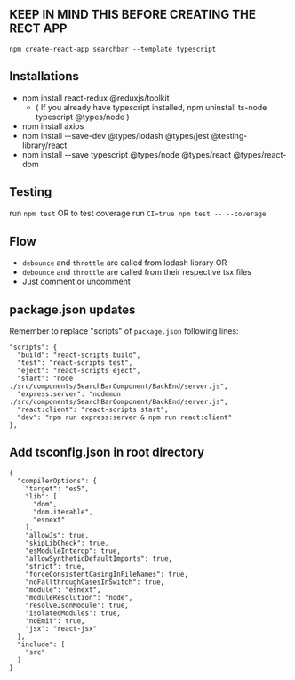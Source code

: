 ## KEEP IN MIND THIS BEFORE CREATING THE RECT APP
```
npm create-react-app searchbar --template typescript
```

## Installations
- npm install react-redux @reduxjs/toolkit
  - ( If you already have typescript installed, npm uninstall ts-node typescript @types/node )
- npm install axios
- npm install --save-dev @types/lodash @types/jest @testing-library/react
- npm install --save typescript @types/node @types/react @types/react-dom

## Testing
run `npm test` OR to test coverage run `CI=true npm test -- --coverage`

## Flow
- `debounce` and `throttle` are called from lodash library OR
- `debounce` and `throttle` are called from their respective tsx files
- Just comment or uncomment

## package.json updates
Remember to replace "scripts" of `package.json` following lines:
```
"scripts": {
  "build": "react-scripts build",
  "test": "react-scripts test",
  "eject": "react-scripts eject",
  "start": "node ./src/components/SearchBarComponent/BackEnd/server.js",
  "express:server": "nodemon ./src/components/SearchBarComponent/BackEnd/server.js",
  "react:client": "react-scripts start",
  "dev": "npm run express:server & npm run react:client"
},
```

## Add tsconfig.json in root directory
```
{
  "compilerOptions": {
    "target": "es5",
    "lib": [
      "dom",
      "dom.iterable",
      "esnext"
    ],
    "allowJs": true,
    "skipLibCheck": true,
    "esModuleInterop": true,
    "allowSyntheticDefaultImports": true,
    "strict": true,
    "forceConsistentCasingInFileNames": true,
    "noFallthroughCasesInSwitch": true,
    "module": "esnext",
    "moduleResolution": "node",
    "resolveJsonModule": true,
    "isolatedModules": true,
    "noEmit": true,
    "jsx": "react-jsx"
  },
  "include": [
    "src"
  ]
}
```